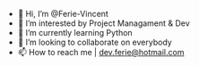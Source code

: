 - 👋 Hi, I’m @Ferie-Vincent
- 👀 I’m interested by Project Managament & Dev
- 🌱 I’m currently learning Python
- 💞️ I’m looking to collaborate on everybody
- 📫 How to reach me | dev.ferie@hotmail.com

<!---
Ferie-Vincent/Ferie-Vincent is a ✨ special ✨ repository because its `README.md` (this file) appears on your GitHub profile.
You can click the Preview link to take a look at your changes.
--->
